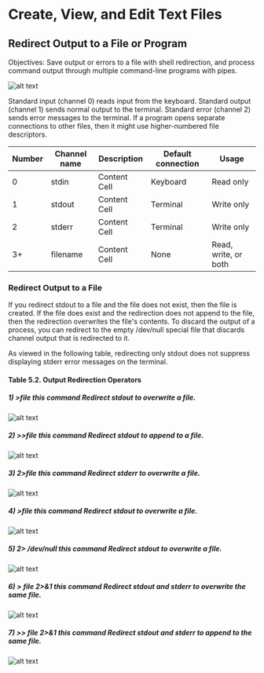 # Create, View, and Edit Text Files
## Redirect Output to a File or Program
Objectives: Save output or errors to a file with shell redirection, and process command output through multiple command-line programs with pipes.

![alt text](https://rol.redhat.com/rol/static/static_file_cache/rh124-9.0/edit/descriptor-overview.svg)

Standard input (channel 0) reads input from the keyboard. 
Standard output (channel 1) sends normal output to the terminal. 
Standard error (channel 2) sends error messages to the terminal.
If a program opens separate connections to other files, then it might use higher-numbered file descriptors.

| Number        | Channel name  |Description   | Default connection |Usage                |
| ------------- | ------------- |------------- | ------------------ |---------------------|
| 0             | stdin         |Content Cell  | Keyboard           |Read only            |
| 1             | stdout        |Content Cell  | Terminal           |Write only           |
| 2             | stderr        |Content Cell  | Terminal           |Write only           |
| 3+            | filename      |Content Cell  | None               |Read, write, or both |

### Redirect Output to a File

If you redirect stdout to a file and the file does not exist, then the file is created. If the file does exist and the redirection does not append to the file, then the redirection overwrites the file's contents. To discard the output of a process, you can redirect to the empty /dev/null special file that discards channel output that is redirected to it.

As viewed in the following table, redirecting only stdout does not suppress displaying stderr error messages on the terminal.

#### Table 5.2. Output Redirection Operators

##### 1) >file this command Redirect stdout to overwrite a file.

![alt text](https://rol.redhat.com/rol/static/static_file_cache/rh124-9.0/edit/redirection-overview.svg)

##### 2) >>file this command Redirect stdout to append to a file.

![alt text](https://rol.redhat.com/rol/static/static_file_cache/rh124-9.0/edit/redirection-append.svg)

##### 3) 2>file this command Redirect stderr to overwrite a file.

![alt text](https://rol.redhat.com/rol/static/static_file_cache/rh124-9.0/edit/redirection-error.svg)

##### 4) >file this command Redirect stdout to overwrite a file.

![alt text](https://rol.redhat.com/rol/static/static_file_cache/rh124-9.0/edit/redirection-overview.svg)

##### 5) 2> /dev/null this command Redirect stdout to overwrite a file.

![alt text](https://rol.redhat.com/rol/static/static_file_cache/rh124-9.0/edit/combine-overwrite.svg)

##### 6) > file 2>&1 this command Redirect stdout and stderr to overwrite the same file.

![alt text](https://rol.redhat.com/rol/static/static_file_cache/rh124-9.0/edit/combine-overwrite.svg)

##### 7) >> file 2>&1 this command Redirect stdout and stderr to append to the same file.

![alt text](https://rol.redhat.com/rol/static/static_file_cache/rh124-9.0/edit/combine-append.svg)






